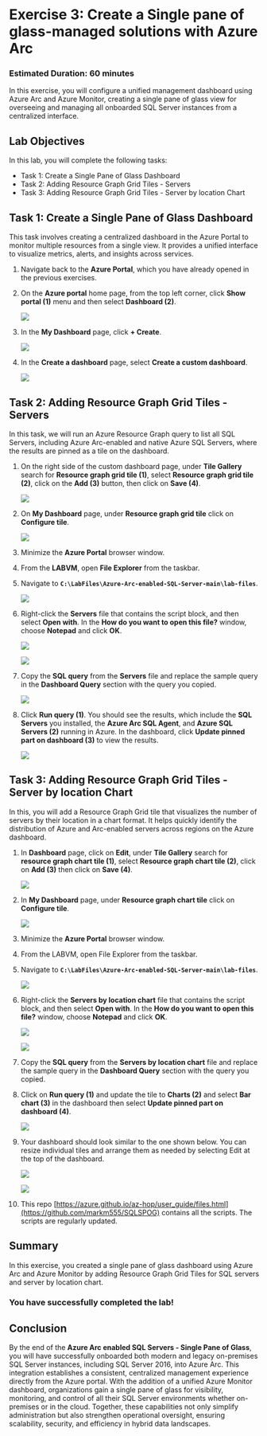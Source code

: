 # Exercise 3: Create a Single pane of glass-managed solutions with Azure Arc 

### Estimated Duration: 60 minutes

In this exercise, you will configure a unified management dashboard using Azure Arc and Azure Monitor, creating a single pane of glass view for overseeing and managing all onboarded SQL Server instances from a centralized interface.

## Lab Objectives

In this lab, you will complete the following tasks:

- Task 1: Create a Single Pane of Glass Dashboard
- Task 2: Adding Resource Graph Grid Tiles - Servers
- Task 3: Adding Resource Graph Grid Tiles - Server by location Chart
 
## Task 1: Create a Single Pane of Glass Dashboard 

This task involves creating a centralized dashboard in the Azure Portal to monitor multiple resources from a single view. It provides a unified interface to visualize metrics, alerts, and insights across services.
 
1. Navigate back to the **Azure Portal**, which you have already opened in the previous exercises. 
 
2. On the **Azure portal** home page, from the top left corner, click **Show portal (1)** menu and then select **Dashboard (2)**. 

   ![](media/image.png)   
 
3. In the **My Dashboard** page, click **+ Create**. 
 
   ![](media/Ex2-Task1-Step3.png) 
     
4. In the **Create a dashboard** page, select **Create a custom dashboard**. 
 
   ![](media/Ex2-Task1-Step4.png) 
 
## Task 2: Adding Resource Graph Grid Tiles - Servers

In this task, we will run an Azure Resource Graph query to list all SQL Servers, including Azure Arc-enabled and native Azure SQL Servers, where the results are pinned as a tile on the dashboard.
 
1. On the right side of the custom dashboard page, under **Tile Gallery** search for **Resource graph grid tile (1)**, select **Resource graph grid tile (2)**, click on   the **Add (3)** button, then click on **Save (4)**. 
 
   ![](media/Ex2-Task1-Step5.png) 
     
2. On **My Dashboard** page, under **Resource graph grid tile** click on **Configure tile**.
 
   ![](media/E3T3S2.png)  
     
3. Minimize the **Azure Portal** browser window. 
  
4. From the **LABVM**, open **File Explorer** from the taskbar.

5. Navigate to **`C:\LabFiles\Azure-Arc-enabled-SQL-Server-main\lab-files`**. 
  
   ![](media/dir.png)  
  
6. Right-click the **Servers** file that contains the script block, and then select **Open with**. In the **How do you want to open this file?** window, choose **Notepad** and click **OK**.
 
   ![](media/Ex2-Task1-Step9a.png)
     
   ![](media/Ex2-Task1-Step9b.png)  
     
7. Copy the **SQL query** from the **Servers** file and replace the sample query in the **Dashboard Query** section with the query you copied.
 
   ![](media/E3T2S7.png)  

8. Click **Run query (1)**. You should see the results, which include the **SQL Servers** you installed, the **Azure Arc SQL Agent**, and **Azure SQL Servers (2)** running in Azure. In the dashboard, click **Update pinned part on dashboard (3)** to view the results.
   
   ![](media/E3T2S8.png) 
          
## Task 3: Adding Resource Graph Grid Tiles - Server by location Chart

In this, you will add a Resource Graph Grid tile that visualizes the number of servers by their location in a chart format. It helps quickly identify the distribution of Azure and Arc-enabled servers across regions on the Azure dashboard.
 
1. In **Dashboard** page, click on **Edit**, under **Tile Gallery** search for **resource graph chart tile (1)**, select **Resource graph chart tile (2)**, click on **Add (3)** then click on **Save (4)**. 
 
   ![](media/Ex2-Task3-Step1.png) 
     
2. In **My Dashboard** page, under **Resource graph chart tile** click on **Configure tile**. 
 
   ![](media/E3T3S2.png)  
     
3. Minimize the **Azure Portal** browser window. 
  
4. From the LABVM, open File Explorer from the taskbar.

5. Navigate to **`C:\LabFiles\Azure-Arc-enabled-SQL-Server-main\lab-files`**.

   ![](media/dir.png)
   
6. Right-click the **Servers by location chart** file that contains the script block, and then select **Open with**. In the **How do you want to open this file?** window, choose **Notepad** and click **OK**.

   ![](media/az-ex3-2.png)

   ![](media/Ex2-Task1-Step9b.png)   
      
7. Copy the **SQL query** from the **Servers by location chart** file and replace the sample query in the **Dashboard Query** section with the query you copied.
 
8. Click on **Run query (1)** and update the tile to **Charts (2)** and select **Bar chart (3)** in the dashboard then select **Update pinned part on dashboard (4)**. 
     
   ![](media/E3T3S8.png)  
 
9. Your dashboard should look similar to the one shown below. You can resize individual tiles and arrange them as needed by selecting Edit at the top of the dashboard.
     
   ![](media/E3T3S9i.png) 
     
   ![](media/E3T3S9ii.png)   

10. This repo [https://azure.github.io/az-hop/user_guide/files.html](https://github.com/markm555/SQLSPOG) contains all the scripts. The scripts are regularly updated.

## Summary

In this exercise, you created a single pane of glass dashboard using Azure Arc and Azure Monitor by adding Resource Graph Grid Tiles for SQL servers and server by location chart.

### You have successfully completed the lab!

## Conclusion

By the end of the **Azure Arc enabled SQL Servers - Single Pane of Glass**, you will have successfully onboarded both modern and legacy on-premises SQL Server instances, including SQL Server 2016, into Azure Arc. This integration establishes a consistent, centralized management experience directly from the Azure portal. With the addition of a unified Azure Monitor dashboard, organizations gain a single pane of glass for visibility, monitoring, and control of all their SQL Server environments whether on-premises or in the cloud. Together, these capabilities not only simplify administration but also strengthen operational oversight, ensuring scalability, security, and efficiency in hybrid data landscapes.
